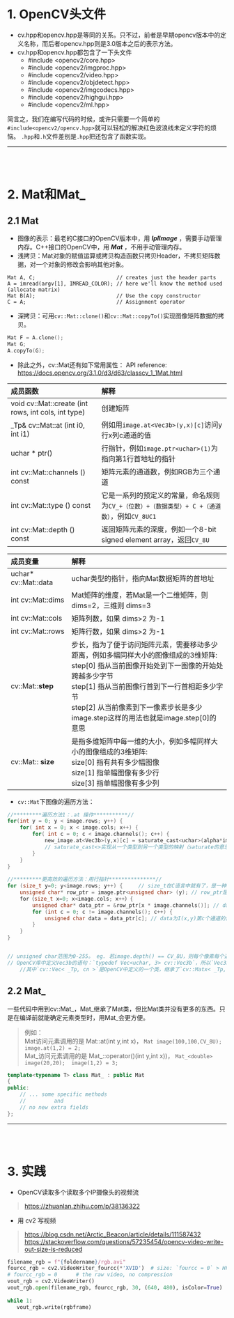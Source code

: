 # 1. OpenCV头文件
* cv.hpp和opencv.hpp是等同的关系。只不过，前者是早期opencv版本中的定义名称，而后者opencv.hpp则是3.0版本之后的表示方法。
* cv.hpp和opencv.hpp都包含了一下头文件
  * #include <opencv2/core.hpp>
  * #include <opencv2/imgproc.hpp>
  * #include <opencv2/video.hpp>
  * #include <opencv2/objdetect.hpp>
  * #include <opencv2/imgcodecs.hpp>
  * #include <opencv2/highgui.hpp>
  * #include <opencv2/ml.hpp>
  
简言之，我们在编写代码的时候，或许只需要一个简单的`#include<opencv2/opencv.hpp>`就可以轻松的解决红色波浪线未定义字符的烦恼。
`.hpp`和`.h`文件差别是`.hpp`把还包含了函数实现。


------
<br><br>

# 2. Mat和Mat_
## 2.1 Mat
* 图像的表示：最老的C接口的OpenCV版本中，用 ***IplImage*** ，需要手动管理内存。C++接口的OpenCV中，用 ***Mat*** ，不用手动管理内存。
* 浅拷贝：Mat对象的赋值运算或拷贝构造函数只拷贝Header，不拷贝矩阵数据，对一个对象的修改会影响其他对象。
```C==
Mat A, C;                          // creates just the header parts
A = imread(argv[1], IMREAD_COLOR); // here we'll know the method used (allocate matrix)
Mat B(A);                          // Use the copy constructor
C = A;                             // Assignment operator
```
* 深拷贝：可用`cv::Mat::clone()`和`cv::Mat::copyTo()`实现图像矩阵数据的拷贝。
```C++
Mat F = A.clone();    
Mat G;
A.copyTo(G);
```
* 除此之外，cv::Mat还有如下常用属性： 
API reference: https://docs.opencv.org/3.1.0/d3/d63/classcv_1_1Mat.html

|成员函数|解释|
| :------------ | :-----|
|void cv::Mat::create (int rows, int cols, int type)|创建矩阵|
| _Tp& cv::Mat::at (int i0, int i1)|例如用`image.at<Vec3b>(y,x)[c]`访问y行x列c通道的值|
|uchar * ptr<T>()|行指针，例如`image.ptr<uchar>(1)`为指向第1行首地址的指针|
|int cv::Mat::channels () const|矩阵元素的通道数，例如RGB为三个通道|
|int cv::Mat::type () const|它是一系列的预定义的常量，命名规则为`CV_+（位数）+（数据类型）+ C +（通道数）`，例如`CV_8UC1`|
|int cv::Mat::depth () const|返回矩阵元素的深度，例如一个8-bit signed element array，返回`CV_8U`|
 
|成员变量|解释|
| :------------ | :-----|
|uchar* cv::Mat::data| uchar类型的指针，指向Mat数据矩阵的首地址|
|int cv::Mat::dims|Mat矩阵的维度，若Mat是一个二维矩阵，则 dims=2，三维则 dims=3|
|int cv::Mat::cols|矩阵列数，如果 dims>2 为-1|
|int cv::Mat::rows |矩阵行数，如果 dims>2 为-1|
|cv::Mat::**step**|步长，指为了便于访问矩阵元素，需要移动多少距离，例如多幅同样大小的图像组成的3维矩阵: <br> step[0] 指从当前图像开始处到下一图像的开始处跨越多少字节 <br> step[1] 指从当前图像行首到下一行首相距多少字节 <br> step[2] 从当前像素到下一像素步长是多少 <br> image.step这样的用法也就是image.step[0]的意思|
|cv::Mat:: **size**|是指多维矩阵中每一维的大小，例如多幅同样大小的图像组成的3维矩阵:  <br> size[0] 指有共有多少幅图像 <br> size[1] 指单幅图像有多少行 <br> size[3] 指单幅图像有多少列  | 

* `cv::Mat`下图像的遍历方法：
```C++
//*********遍历方法1：.at 操作***********//
for(int y = 0; y < image.rows; y++) {
    for( int x = 0; x < image.cols; x++) {
        for( int c = 0; c < image.channels(); c++) {
            new_image.at<Vec3b>(y,x)[c] = saturate_cast<uchar>(alpha*image.at<Vec3b>(y,x)[c] + beta);
            // saturate_cast<>实现从一个类型到另一个类型的映射（saturate的意思是按比例缩放至saturation）
        }
    }
}
 
//*********更高效的遍历方法：用行指针***************//
for (size_t y=0; y<image.rows; y++) {     // size_t在C语言中就有了，是一种用来记录大小的数据类型，此处也可用int代替 
    unsigned char* row_ptr = image.ptr<unsigned char> (y); // row_ptr是第y行的头指针
    for（size_t x=0; x<image.cols; x++）{
        unsigned char* data_ptr = &row_ptr[x * image.channels()]; // data_ptr为指向像素数据的指针
        for (int c = 0; c != image.channels(); c++) {
            unsigned char data = data_ptr[c]; // data为I(x,y)第c个通道的值
        }
    }
}


// unsigned char范围为0-255。 eg. 若image.depth() == CV_8U，则每个像素每个通道都是用0-255表示  
// OpenCV库中定义Vec3b的语句：`typedef Vec<uchar, 3> cv::Vec3b`，所以`Vec3b`表示一个uchar类型的数组，长度为3。
    //其中`cv::Vec< _Tp, cn >`是OpenCV中定义的一个类，继承了`cv::Matx< _Tp, m, n >`这个类。
```

## 2.2 Mat_
一些代码中用到cv::Mat_，Mat_继承了Mat类，但比Mat类并没有更多的东西。只是在编译前就能确定元素类型时，用Mat_会更方便。  
>例如：  
>Mat访问元素调用的是 Mat::at(int y,int x)， `Mat image(100,100,CV_8U);  image.at(1,2) = 2;`  
>Mat_访问元素调用的是 Mat_::operator()(int y,int x))， `Mat_<double> image(20,20);  image(1,2) = 3;`
```C++
template<typename T> class Mat_ : public Mat
{
public:
    // ... some specific methods
    //         and
    // no new extra fields
};
```

------
<br><br>

# 3. 实践
* OpenCV读取多个读取多个IP摄像头的视频流
> https://zhuanlan.zhihu.com/p/38136322  

* 用 cv2 写视频
> https://blog.csdn.net/Arctic_Beacon/article/details/111587432  
> https://stackoverflow.com/questions/57235454/opencv-video-write-out-size-is-reduced

```python
filename_rgb = f"{foldername}/rgb.avi"
fourcc_rgb = cv2.VideoWriter_fourcc(*'XVID')  # size: `fourcc = 0` > HFYU >> MJPG >> DIVX = XVID
# fourcc_rgb = 0      # the raw video, no compression
vout_rgb = cv2.VideoWriter()
vout_rgb.open(filename_rgb, fourcc_rgb, 30, (640, 480), isColor=True)
 
while 1:
   vout_rgb.write(rgbframe)
```
 
 

